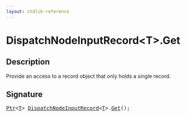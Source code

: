 ```yaml
---
layout: stdlib-reference
---
```


# DispatchNodeInputRecord\<T\>\.Get

## Description

Provide an access to a record object that only holds a single record.




## Signature 

<pre>
<a href="../types/ptr-0/index" class="code_type">Ptr</a>&lt;<a href="../types/dispatchnodeinputrecord-08ch/index#typeparam-T" class="code_type">T</a>&gt; <a href="../types/dispatchnodeinputrecord-08ch/index" class="code_type">DispatchNodeInputRecord</a>&lt;<a href="../types/dispatchnodeinputrecord-08ch/index#typeparam-T" class="code_type">T</a>&gt;.<a href="get-0">Get</a>();

</pre>

